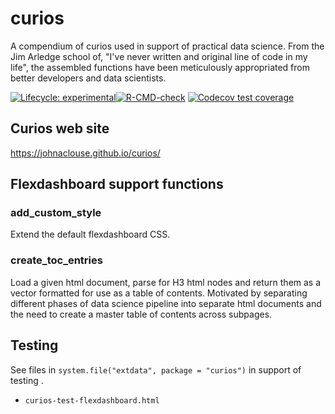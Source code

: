# curios
A compendium of curios used in support of practical data science. From the Jim Arledge school of, "I've never written and original line of code in my life", the assembled functions have been meticulously appropriated from better developers and data scientists.

<!-- badges: start -->

[![Lifecycle: experimental](https://img.shields.io/badge/lifecycle-experimental-orange.svg)](https://lifecycle.r-lib.org/articles/stages.html#experimental)[![R-CMD-check](https://github.com/johnaclouse/curios/workflows/R-CMD-check/badge.svg)](https://github.com/johnaclouse/curios/actions)
[![Codecov test coverage](https://codecov.io/gh/johnaclouse/curios/branch/main/graph/badge.svg)](https://app.codecov.io/gh/johnaclouse/curios?branch=main)
<!-- badges: end -->

## Curios web site

https://johnaclouse.github.io/curios/

## Flexdashboard support functions

### add_custom_style

Extend the default flexdashboard CSS.

### create_toc_entries

Load a given html document, parse for H3 html nodes and return them as a vector formatted for use as a table of contents. Motivated by separating different phases of data science pipeline into separate html documents and the need to create a master table of contents across subpages.

## Testing

See files in `system.file("extdata", package = "curios")` in support of  testing .

* `curios-test-flexdashboard.html`





